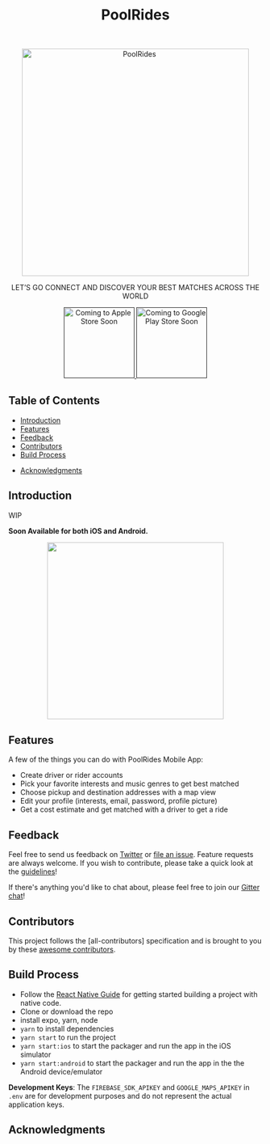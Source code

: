 <h1 align="center"> PoolRides </h1> <br>
<p align="center">
  <a href="https://poolrides.com/">
    <img alt="PoolRides" title="PoolRides" src="https://i.imgur.com/sXP9gBL.png" width="450">
  </a>
</p>

<p align="center">
  LET’S GO CONNECT AND DISCOVER YOUR 
  BEST MATCHES ACROSS THE WORLD
</p>

<p align="center">
  <a href="">
    <img alt="Coming to Apple Store Soon" title="App Store" src="http://i.imgur.com/0n2zqHD.png" width="140">
  </a>

  <a href="">
    <img alt="Coming to Google Play Store Soon" title="Google Play" src="http://i.imgur.com/mtGRPuM.png" width="140">
  </a>
</p>

<!-- START doctoc generated TOC please keep comment here to allow auto update -->
<!-- DON'T EDIT THIS SECTION, INSTEAD RE-RUN doctoc TO UPDATE -->
## Table of Contents

- [Introduction](#introduction)
- [Features](#features)
- [Feedback](#feedback)
- [Contributors](#contributors)
- [Build Process](#build-process)
<!-- - [Backers](#backers-)
- [Sponsors](#sponsors-) -->
- [Acknowledgments](#acknowledgments)

<!-- END doctoc generated TOC please keep comment here to allow auto update -->

## Introduction

WIP

**Soon Available for both iOS and Android.**

<p align="center">
  <img src = "https://i.imgur.com/f5uO0Qx.png" width=350>
</p>

## Features

A few of the things you can do with PoolRides Mobile App:

* Create driver or rider accounts
* Pick your favorite interests and music genres to get best matched
* Choose pickup and destination addresses with a map view
* Edit your profile (interests, email, password, profile picture)
* Get a cost estimate and get matched with a driver to get a ride

<!-- <p align="center">
  <img src = "http://i.imgur.com/IkSnFRL.png" width=700>
</p>

<p align="center">
  <img src = "http://i.imgur.com/0iorG20.png" width=700>
</p> -->

## Feedback

Feel free to send us feedback on [Twitter](https://twitter.com/gitpointapp) or [file an issue](https://github.com/gitpoint/git-point/issues/new). Feature requests are always welcome. If you wish to contribute, please take a quick look at the [guidelines](./CONTRIBUTING.md)!

If there's anything you'd like to chat about, please feel free to join our [Gitter chat](https://gitter.im/git-point)!

## Contributors

This project follows the [all-contributors] specification and is brought to you by these [awesome contributors](./CONTRIBUTORS.md).

## Build Process

- Follow the [React Native Guide](https://facebook.github.io/react-native/docs/getting-started.html) for getting started building a project with native code.
- Clone or download the repo
- install expo, yarn, node
- `yarn` to install dependencies
- `yarn start` to run the project
- `yarn start:ios` to start the packager and run the app in the iOS simulator
- `yarn start:android` to start the packager and run the app in the the Android device/emulator 

<!-- Please take a look at the [contributing guidelines](./CONTRIBUTING.md) for a detailed process on how to build your application as well as troubleshooting information. -->

**Development Keys**: The `FIREBASE_SDK_APIKEY` and `GOOGLE_MAPS_APIKEY` in `.env` are for development purposes and do not represent the actual application keys.

<!-- ## Backers [![Backers on Open Collective](https://opencollective.com/git-point/backers/badge.svg)](#backers)

Thank you to all our backers! 🙏 [[Become a backer](https://opencollective.com/git-point#backer)] -->

<!-- <a href="https://opencollective.com/git-point#backers" target="_blank"><img src="https://opencollective.com/git-point/backers.svg?width=890"></a>

## Sponsors [![Sponsors on Open Collective](https://opencollective.com/git-point/sponsors/badge.svg)](#sponsors)

Support this project by becoming a sponsor. Your logo will show up here with a link to your website. [[Become a sponsor](https://opencollective.com/git-point#sponsor)]

<a href="https://opencollective.com/git-point/sponsor/0/website" target="_blank"><img src="https://opencollective.com/git-point/sponsor/0/avatar.svg"></a>
<a href="https://opencollective.com/git-point/sponsor/1/website" target="_blank"><img src="https://opencollective.com/git-point/sponsor/1/avatar.svg"></a>
<a href="https://opencollective.com/git-point/sponsor/2/website" target="_blank"><img src="https://opencollective.com/git-point/sponsor/2/avatar.svg"></a>
<a href="https://opencollective.com/git-point/sponsor/3/website" target="_blank"><img src="https://opencollective.com/git-point/sponsor/3/avatar.svg"></a>
<a href="https://opencollective.com/git-point/sponsor/4/website" target="_blank"><img src="https://opencollective.com/git-point/sponsor/4/avatar.svg"></a>
<a href="https://opencollective.com/git-point/sponsor/5/website" target="_blank"><img src="https://opencollective.com/git-point/sponsor/5/avatar.svg"></a>
<a href="https://opencollective.com/git-point/sponsor/6/website" target="_blank"><img src="https://opencollective.com/git-point/sponsor/6/avatar.svg"></a>
<a href="https://opencollective.com/git-point/sponsor/7/website" target="_blank"><img src="https://opencollective.com/git-point/sponsor/7/avatar.svg"></a>
<a href="https://opencollective.com/git-point/sponsor/8/website" target="_blank"><img src="https://opencollective.com/git-point/sponsor/8/avatar.svg"></a>
<a href="https://opencollective.com/git-point/sponsor/9/website" target="_blank"><img src="https://opencollective.com/git-point/sponsor/9/avatar.svg"></a> -->

## Acknowledgments









